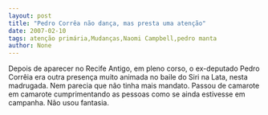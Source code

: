 ```yaml
---
layout: post
title: "Pedro Corrêa não dança, mas presta uma atenção"
date: 2007-02-10
tags: atenção primária,Mudanças,Naomi Campbell,pedro manta
author: None
---
```

Depois de aparecer no Recife Antigo, em pleno corso, o ex-deputado Pedro Corrêia era outra presença muito animada no baile do Siri na Lata, nesta madrugada.
Nem parecia que não tinha mais mandato. 
Passou de camarote em camarote cumprimentando as pessoas como se ainda estivesse em campanha.
Não usou fantasia. 